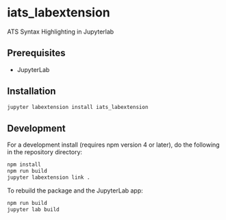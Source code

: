 # iats_labextension

ATS Syntax Highlighting in Jupyterlab


## Prerequisites

* JupyterLab

## Installation

```bash
jupyter labextension install iats_labextension
```

## Development

For a development install (requires npm version 4 or later), do the following in the repository directory:

```bash
npm install
npm run build
jupyter labextension link .
```

To rebuild the package and the JupyterLab app:

```bash
npm run build
jupyter lab build
```

